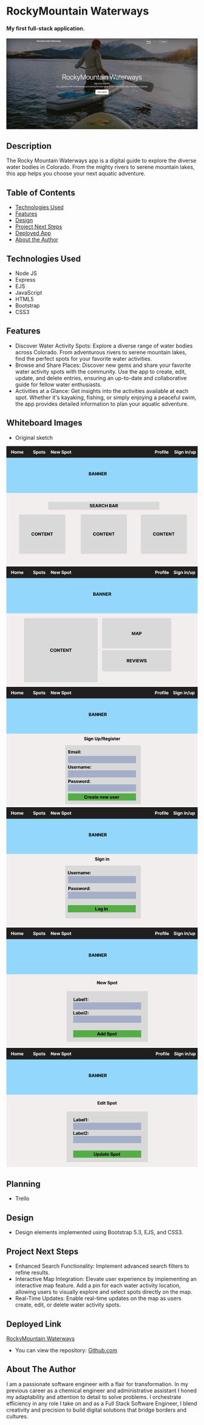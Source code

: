 # RockyMountain Waterways

#### My first full-stack application. 
<img src="/assets/mainPage.png" alt="Home Page Screen"/>

## Description
The Rocky Mountain Waterways app is a digital guide to explore the diverse water bodies in Colorado. From the mighty rivers to serene mountain lakes, this app helps you choose your next aquatic adventure.

## Table of Contents
* [Technologies Used](#technologiesused)
* [Features](#features)
* [Design](#design)
* [Project Next Steps](#nextsteps)
* [Deployed App](#deployment)
* [About the Author](#author)

## <a name="technologiesused"></a>Technologies Used
* Node JS
* Express
* EJS
* JavaScript
* HTML5
* Bootstrap
* CSS3

## Features
* Discover Water Activity Spots: Explore a diverse range of water bodies across Colorado. From adventurous rivers to serene mountain lakes, find the perfect spots for your favorite water activities.
* Browse and Share Places: Discover new gems and share your favorite water activity spots with the community. Use the app to create, edit, update, and delete entries, ensuring an up-to-date and collaborative guide for fellow water enthusiasts.
* Activities at a Glance: Get insights into the activities available at each spot. Whether it's kayaking, fishing, or simply enjoying a peaceful swim, the app provides detailed information to plan your aquatic adventure.

## Whiteboard Images
* Original sketch
<img src="assets/INDEX.png" alt="Original Sketch"/>
<img src="assets/SHOW.png" alt="Original Sketch"/>
<img src="assets/REGISTER.png" alt="Original Sketch"/>
<img src="assets/LOGIN.png" alt="Original Sketch"/>
<img src="assets/NEW.png" alt="Original Sketch"/>
<img src="assets/EDIT.png" alt="Original Sketch"/>


## Planning
* Trello

## <a name="design"></a>Design
* Design elements implemented using Bootstrap 5.3, EJS, and CSS3. 


## <a name="nextsteps"></a>Project Next Steps
* Enhanced Search Functionality: Implement advanced search filters to refine results.
* Interactive Map Integration: Elevate user experience by implementing an interactive map feature. Add a pin for each water activity location, allowing users to visually explore and select spots directly on the map.
* Real-Time Updates: Enable real-time updates on the map as users create, edit, or delete water activity spots. 

## <a name="deployment"></a>Deployed Link
[RockyMountain Waterways](https://rockymountainwaterways-project.onrender.com/)

* You can view the repository:
[Github.com](https://github.com/karolbgm/rmww-project)
    

## <a name="author"></a>About The Author
I am a passionate software engineer with a flair for transformation. In my previous career as a chemical engineer and administrative assistant I honed my adaptability and attention to detail to solve problems. I orchestrate efficiency in any role I take on and as a Full Stack Software Engineer, I blend creativity and precision to build digital solutions that bridge borders and cultures.